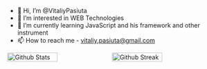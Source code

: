 - 👋 Hi, I’m @VitaliyPasiuta
- 👀 I’m interested in WEB Technologies
- 🌱 I’m currently learning JavaScript and his framework and other instrument
- 📫 How to reach me - vitaliy.pasiuta@gmail.com

<div style="display: flex">
  <img style="width: 48%" src="https://github-readme-stats.vercel.app/api?username=VitaliyPasiuta&show_icons=true&theme=cobalt" alt="Github Stats" />
  <img style="width: 48%" src="http://github-readme-streak-stats.herokuapp.com?user=bogdanbpeterson&theme=cobalt&hide_border=true&date_format=j%20M%5B%20Y%5D&background=193549" alt="Github Streak" />
</div>
